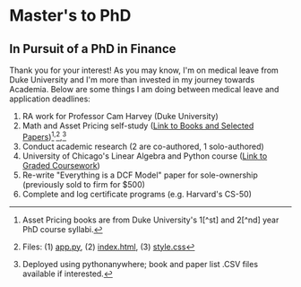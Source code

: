 # Master's to PhD
## In Pursuit of a PhD in Finance
Thank you for your interest! As you may know, I'm on medical leave from Duke University and I'm more than invested in my journey towards Academia. Below are some things I am doing between medical leave and application deadlines:

1. RA work for Professor Cam Harvey (Duke University)
2. Math and Asset Pricing self-study ([Link to Books and Selected Papers](http://jenngunawan.pythonanywhere.com/))[^1]<sup>,</sup>[^2],</sup>[^3]
3. Conduct academic research (2 are co-authored, 1 solo-authored)
4. University of Chicago's Linear Algebra and Python course ([Link to Graded Coursework](http://INSERTLINK))
5. Re-write "Everything is a DCF Model" paper for sole-ownership (previously sold to firm for $500)
6. Complete and log certificate programs (e.g. Harvard's CS-50)


[^1]: Asset Pricing books are from Duke University's 1[^st] and 2[^nd] year PhD course syllabi.
[^2]: Files: (1) [app.py](app.py), (2) [index.html](index.html), (3) [style.css](style.css)
[^3]: Deployed using pythonanywhere; book and paper list .CSV files available if interested.
